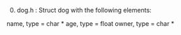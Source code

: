 0. dog.h :  Struct dog with the following elements:

name, type = char *
age, type = float
owner, type = char *


